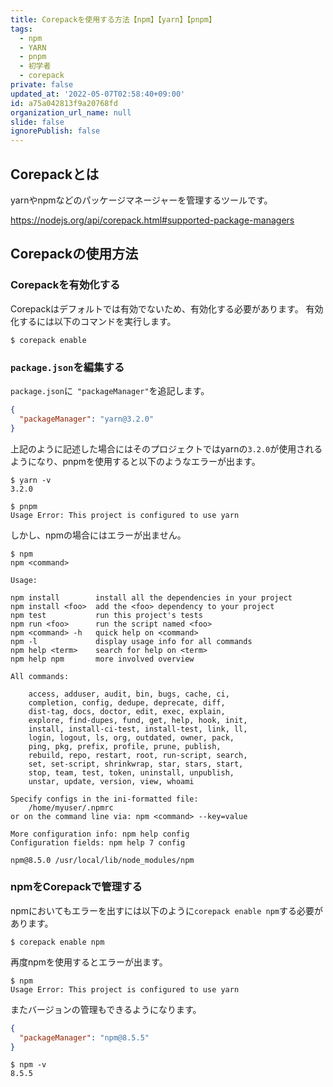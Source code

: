 ```yaml
---
title: Corepackを使用する方法【npm】【yarn】【pnpm】
tags:
  - npm
  - YARN
  - pnpm
  - 初学者
  - corepack
private: false
updated_at: '2022-05-07T02:58:40+09:00'
id: a75a042813f9a20768fd
organization_url_name: null
slide: false
ignorePublish: false
---
```

## Corepackとは
yarnやnpmなどのパッケージマネージャーを管理するツールです。

https://nodejs.org/api/corepack.html#supported-package-managers

## Corepackの使用方法
### Corepackを有効化する
Corepackはデフォルトでは有効でないため、有効化する必要があります。
有効化するには以下のコマンドを実行します。

```:ターミナル
$ corepack enable
```

### `package.json`を編集する
`package.json`に` "packageManager"`を追記します。
```package.json
{
  "packageManager": "yarn@3.2.0"
}
```
上記のように記述した場合にはそのプロジェクトではyarnの`3.2.0`が使用されるようになり、pnpmを使用すると以下のようなエラーが出ます。

```:ターミナル
$ yarn -v
3.2.0

$ pnpm
Usage Error: This project is configured to use yarn
```


しかし、npmの場合にはエラーが出ません。
```:ターミナル
$ npm
npm <command>

Usage:

npm install        install all the dependencies in your project
npm install <foo>  add the <foo> dependency to your project
npm test           run this project's tests
npm run <foo>      run the script named <foo>
npm <command> -h   quick help on <command>
npm -l             display usage info for all commands
npm help <term>    search for help on <term>
npm help npm       more involved overview

All commands:

    access, adduser, audit, bin, bugs, cache, ci,
    completion, config, dedupe, deprecate, diff,
    dist-tag, docs, doctor, edit, exec, explain,
    explore, find-dupes, fund, get, help, hook, init,
    install, install-ci-test, install-test, link, ll,
    login, logout, ls, org, outdated, owner, pack,
    ping, pkg, prefix, profile, prune, publish,
    rebuild, repo, restart, root, run-script, search,
    set, set-script, shrinkwrap, star, stars, start,
    stop, team, test, token, uninstall, unpublish,
    unstar, update, version, view, whoami

Specify configs in the ini-formatted file:
    /home/myuser/.npmrc
or on the command line via: npm <command> --key=value

More configuration info: npm help config
Configuration fields: npm help 7 config

npm@8.5.0 /usr/local/lib/node_modules/npm
```

### npmをCorepackで管理する
npmにおいてもエラーを出すには以下のように`corepack enable npm`する必要があります。
```:ターミナル
$ corepack enable npm
```
再度npmを使用するとエラーが出ます。
```:ターミナル¡¡
$ npm
Usage Error: This project is configured to use yarn
```
またバージョンの管理もできるようになります。
```package.json
{
  "packageManager": "npm@8.5.5"
}
```
```:ターミナル
$ npm -v
8.5.5
```
